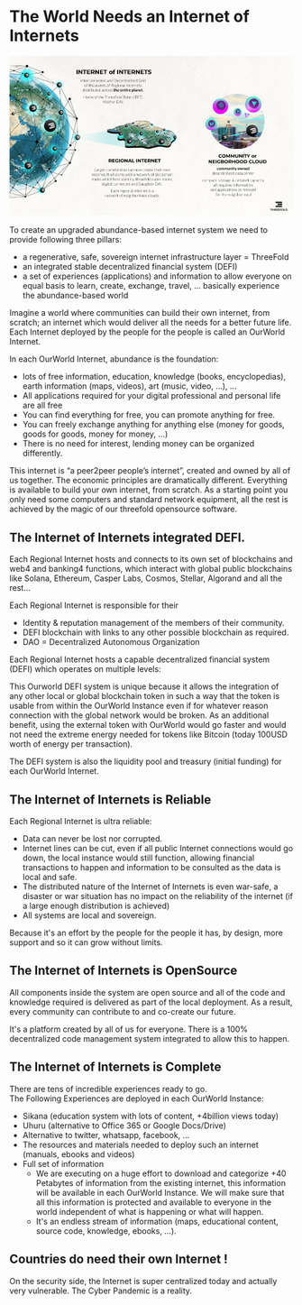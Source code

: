 
# The World Needs an Internet of Internets

![](img/internet_of_internets.png)

To create an upgraded abundance-based internet system we need to provide following three pillars:


* a regenerative, safe, sovereign internet infrastructure layer = ThreeFold
* an integrated stable decentralized financial system (DEFI) 
* a set of experiences (applications) and information to allow everyone on equal basis to learn, create, exchange, travel, … basically experience the abundance-based world

Imagine a world where communities can build their own internet, from scratch; an internet which would deliver all the needs for a better future life. Each Internet deployed by the people for the people is called an OurWorld Internet.

In each OurWorld Internet, abundance is the foundation:

* lots of free information, education, knowledge (books, encyclopedias), earth information (maps, videos), art (music, video, …), …
* All applications required for your digital professional and personal life are all free
* You can find everything for free, you can promote anything for free.
* You can freely exchange anything for anything else (money for goods, goods for goods, money for money, …)
* There is no need for interest, lending money can be organized differently.

This internet is “a peer2peer people’s internet”, created and owned by all of us together. The economic principles are dramatically different. Everything is available to build your own internet, from scratch. As a starting point you only need some computers and standard network equipment, all the rest is achieved by the magic of our threefold opensource software.

## The Internet of Internets integrated DEFI.

Each Regional Internet hosts and connects to its own set of blockchains and web4 and banking4 functions, which interact with global public blockchains like Solana, Ethereum, Casper Labs, Cosmos, Stellar, Algorand and all the rest...

Each Regional Internet is responsible for their

* Identity & reputation management of the members of their community.
* DEFI blockchain with links to any other possible blockchain as required.
* DAO = Decentralized Autonomous Organization 

Each Regional Internet hosts a capable decentralized financial system (DEFI) which operates on multiple levels:

This Ourworld DEFI system is unique because it allows the integration of any other local or global blockchain token in such a way that the token is usable from within the OurWorld Instance even if for whatever reason connection with the global network would be broken. As an additional benefit, using the external token with OurWorld would go faster and would not need the extreme energy needed for tokens like Bitcoin (today 100USD worth of energy per transaction).

The DEFI system is also the liquidity pool and treasury (initial funding) for each OurWorld Internet.


## The Internet of Internets is Reliable

Each Regional Internet is ultra reliable:


* Data can never be lost nor corrupted.
* Internet lines can be cut, even if all public Internet connections would go down, the local instance would still function, allowing financial transactions to happen and information to be consulted as the data is local and safe.
* The distributed nature of the Internet of Internets is even war-safe, a disaster or war situation has no impact on the reliability of the internet (if a large enough distribution is achieved)
* All systems are local and sovereign.

Because it's an effort by the people for the people it has, by design, more support and so it can grow without limits.  


## The Internet of Internets is OpenSource

All components inside the system are open source and all of the code and knowledge required is delivered as part of the local deployment. As a result, every community can contribute to and co-create our future.

It's a platform created by all of us for everyone. There is a 100% decentralized code management system integrated to allow this to happen.


## The Internet of Internets is Complete

There are tens of incredible experiences ready to go. \
The Following Experiences are deployed in each OurWorld Instance:

* Sikana (education system with lots of content, +4billion views today)
* Uhuru (alternative to Office 365 or Google Docs/Drive)
* Alternative to twitter, whatsapp, facebook, … 
* The resources and materials needed to deploy such an internet (manuals, ebooks and videos)
* Full set of information
    * We are executing on a huge effort to download and categorize +40 Petabytes of information from the existing internet, this information will be available in each OurWorld Instance. We will make sure that all this information is protected and available to everyone in the world independent of what is happening or what will happen.
    * It's an endless stream of information (maps, educational content, source code, knowledge, ebooks, …).


## Countries do need their own Internet !

On the security side, the Internet is super centralized today and actually very vulnerable. The Cyber Pandemic is a reality.

